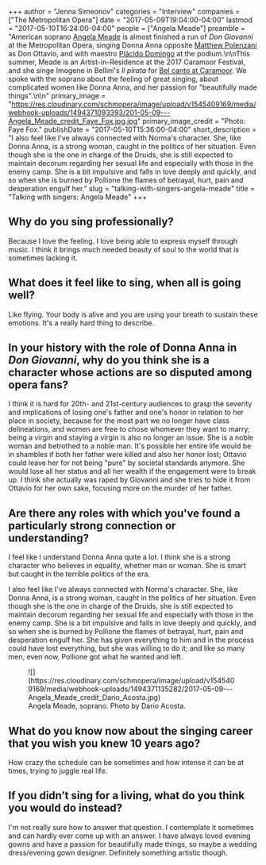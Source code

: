 +++
author = "Jenna Simeonov"
categories = "Interview"
companies = ["The Metropolitan Opera"]
date = "2017-05-09T19:04:00-04:00"
lastmod = "2017-05-10T16:24:00-04:00"
people = ["Angela Meade"]
preamble = "American soprano [Angela Meade](/scene/people/angela-meade/) is almost finished a run of *Don Giovanni* at the Metropolitan Opera, singing Donna Anna opposite [Matthew Polenzani](/talking-with-singers-matthew-polenzani/) as Don Ottavio, and with maestro [Plácido Domingo](/scene/people/placido-domingo/) at the podium.\n\nThis summer, Meade is an Artist-in-Residence at the 2017 Caramoor Festival, and she singe Imogene in Bellini's *Il pirata* for [Bel canto at Caramoor](https://www.caramoor.org/events/il-pirata-bellini/). We spoke with the soprano about the feeling of great singing, about complicated women like Donna Anna, and her passion for \"beautifully made things\".\n\n"
primary_image = "https://res.cloudinary.com/schmopera/image/upload/v1545409169/media/webhook-uploads/1494371093393/201-05-09---Angela_Meade_credit_Faye_Fox.jpg.jpg"
primary_image_credit = "Photo: Faye Fox."
publishDate = "2017-05-10T15:36:00-04:00"
short_description = "I also feel like I&#039;ve always connected with Norma&#039;s character. She, like Donna Anna, is a strong woman, caught in the politics of her situation. Even though she is the one in charge of the Druids, she is still expected to maintain decorum regarding her sexual life and especially with those in the enemy camp. She is a bit impulsive and falls in love deeply and quickly, and so when she is burned by Pollione the flames of betrayal, hurt, pain and desperation engulf her."
slug = "talking-with-singers-angela-meade"
title = "Talking with singers: Angela Meade"
+++

## Why do you sing professionally?
 
Because I love the feeling. I love being able to express myself through music. I think it brings much needed beauty of soul to the world that is sometimes lacking it.
 
## What does it feel like to sing, when all is going well?
 
Like flying. Your body is alive and you are using your breath to sustain these emotions. It's a really hard thing to describe.
 
## In your history with the role of Donna Anna in *Don Giovanni*, why do you think she is a character whose actions are so disputed among opera fans?
 
I think it is hard for 20th- and 21st-century audiences to grasp the severity and implications of losing one's father and one's honor in relation to her place in society, because for the most part we no longer have class delineations, and women are free to chose whomever they want to marry; being a virgin and staying a virgin is also no longer an issue. She is a noble woman and betrothed to a noble man. It's possible her entire life would be in shambles if both her father were killed and also her honor lost; Ottavio could leave her for not being "pure" by societal standards anymore. She would lose all her status and all her wealth if the engagement were to break up. I think she actually was raped by Giovanni and she tries to hide it from Ottavio for her own sake, focusing more on the murder of her father.
 
## Are there any roles with which you've found a particularly strong connection or understanding?
 
I feel like I understand Donna Anna quite a lot. I think she is a strong character who believes in equality, whether man or woman. She is smart but caught in the terrible politics of the era. 

I also feel like I've always connected with Norma's character. She, like Donna Anna, is a strong woman, caught in the politics of her situation. Even though she is the one in charge of the Druids, she is still expected to maintain decorum regarding her sexual life and especially with those in the enemy camp. She is a bit impulsive and falls in love deeply and quickly, and so when she is burned by Pollione the flames of betrayal, hurt, pain and desperation engulf her. She has given everything to him and in the process could have lost everything, but she was willing to do it; and like so many men, even now, Pollione got what he wanted and left.  

<figure data-type="image">
![](https://res.cloudinary.com/schmopera/image/upload/v1545409169/media/webhook-uploads/1494371135282/2017-05-09---Angela_Meade_credit_Dario_Acosta.jpg)
<figcaption>Angela Meade, soprano. Photo by Dario Acosta.</figcaption>
</figure>

## What do you know now about the singing career that you wish you knew 10 years ago?
 
How crazy the schedule can be sometimes and how intense it can be at times, trying to juggle real life.
 
## If you didn’t sing for a living, what do you think you would do instead?
 
I'm not really sure how to answer that question. I contemplate it sometimes and can hardly ever come up with an answer. I have always loved evening gowns and have a passion for beautifully made things, so maybe a wedding dress/evening gown designer. Definitely something artistic though. 
